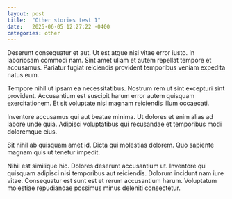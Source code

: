 ```yaml
---
layout: post
title:  "Other stories test 1"
date:   2025-06-05 12:27:22 -0400
categories: other
---
```

Deserunt consequatur et aut. Ut est atque nisi vitae error iusto. In laboriosam commodi nam. Sint amet ullam et autem repellat tempore et accusamus. Pariatur fugiat reiciendis provident temporibus veniam expedita natus eum.

Tempore nihil ut ipsam ea necessitatibus. Nostrum rem ut sint excepturi sint provident. Accusantium est suscipit harum error autem quisquam exercitationem. Et sit voluptate nisi magnam reiciendis illum occaecati.

Inventore accusamus qui aut beatae minima. Ut dolores et enim alias ad labore unde quia. Adipisci voluptatibus qui recusandae et temporibus modi doloremque eius.

Sit nihil ab quisquam amet id. Dicta qui molestias dolorem. Quo sapiente magnam quis ut tenetur impedit.

Nihil est similique hic. Dolores deserunt accusantium ut. Inventore qui quisquam adipisci nisi temporibus aut reiciendis. Dolorum incidunt nam iure vitae. Consequatur est sunt est et rerum accusantium harum. Voluptatum molestiae repudiandae possimus minus deleniti consectetur.


